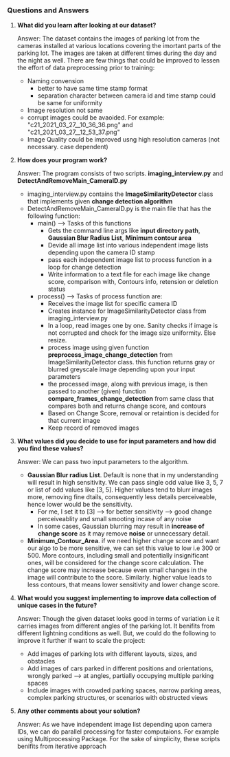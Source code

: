 
### Questions and Answers

1. **What did you learn after looking at our dataset?**

   Answer: The dataset contains the images of parking lot from the cameras installed at various locations covering the imortant parts of the parking lot.
    The images are taken at different times during the day and the night as well. There are few things that could be improved to lessen the effort of data preprocessing prior to training:
    - Naming convension
        - better to have same time stamp format
        - separation character between camera id and time stamp could be same for uniformity
    - Image resolution not same
    - corrupt images could be avaoided. For example:  "c21_2021_03_27__10_36_36.png" and "c21_2021_03_27__12_53_37.png"
    - Image Quality could be improved usng high resolution cameras (not necessary. case dependent)

2. **How does your program work?**

   Answer: The program consists of two scripts. **imaging_interview.py** and **DetectAndRemoveMain_CameraID.py**
    - imaging_interview.py contains the **ImageSimilarityDetector** class that implements given **change detection algorithm**
    - DetectAndRemoveMain_CameraID.py is the main file that has the following function:
        - main() --> Tasks of this functions
            - Gets the command line args like **input directory path**, **Gaussian Blur Radius List**, **Minimum contour area**
            - Devide all image list into various independent image lists depending upon the camera ID stamp
            - pass each independent image list to process function in a loop for change detection
            - Write information to a text file for each image like change score, comparison with, Contours info, retension or deletion status
        - process() --> Tasks of process function are:
            - Receives the image list for specific camera ID
            - Creates instance for ImageSimilarityDetector class from imaging_interview.py
            - In a loop, read images one by one. Sanity checks if image is not corrupted and check for the image size uniformity. Else resize.
            - process image using given function **preprocess_image_change_detection** from ImageSimilarityDetector class. this function returns gray or blurred greyscale image depending upon your input parameters
            - the processed image, along with previous image, is then passed to another (given) function **compare_frames_change_detection**  from same class that compares both and returns change score, and contours
            - Based on Change Score, removal or retaintion is decided for that current image
            - Keep record of removed images

3. **What values did you decide to use for input parameters and how did you find these values?**

   Answer: We can pass two input parameters to the algorithm.
    - **Gaussian Blur radius List**. Default is none that in my understanding will result in high sensitivity. We can pass single odd value like 3, 5, 7 or list of odd values like [3, 5]. Higher values tend to blurr images more, removing fine dtails, consequently less details perceiveable, hence lower would be the sensitivity.
        - For me, I set it to [3] --> for better sensitivity --> good change perceiveablity and small smooting incase of any noise
        - In some cases, Gaussian blurring may result in **increase of change score** as it may remove **noise** or unnecessary detail.
    - **Minimum_Contour_Area**. if we need higher change score and want our algo to be more sensitive, we can set this value to low i.e 300 or 500. More contours, including small and potentially insignificant ones, will be considered for the change score calculation. The change score may increase because even small changes in the image will contribute to the score. Similarly. higher value leads to less contours, that means lower sensitivity and lower change score.

4. **What would you suggest implementing to improve data collection of unique cases in the future?**

   Answer: Though the given dataset looks good in terms of variation i.e it carries images from different angles of the parking lot. It benifits from different lightning conditions as well. But, we could do the following to improve it further if want to scale the project:
    - Add images of parking lots with different layouts, sizes, and obstacles
    - Add images of cars parked in different positions and orientations, wrongly parked --> at angles, partially occupying multiple parking spaces
    - Include images with crowded parking spaces, narrow parking areas, complex parking structures, or scenarios with obstructed views


5. **Any other comments about your solution?**

   Answer: As we have independent image list depending upon camera IDs, we can do parallel processing for faster computaions. For example using Multiprocessing Package. For the sake of simplicity, these scripts benifits from iterative approach